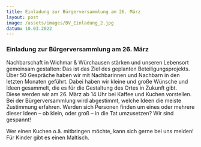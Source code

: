 ```yaml
---
title: Einladung zur Bürgerversammlung am 26. März
layout: post
image: /assets/images/BV_Einladung_2.jpg
datum: 10.03.2022
---
```


### Einladung zur Bürgerversammlung am 26. März

Nachbarschaft in Wichmar & Würchausen stärken und unseren Lebensort gemeinsam gestalten: Das ist das Ziel des geplanten Beteiligungsprojekts. Über 50 Gespräche haben wir mit Nachbarinnen und Nachbarn
in den letzten Monaten geführt. Dabei haben wir kleine und große Wünsche  und Ideen gesammelt, die es für die Gestaltung des Ortes in Zukunft gibt.  
Diese werden wir am 26. März ab 14 Uhr bei Kaffee und Kuchen vorstellen. Bei der Bürgerversammlung wird abgestimmt, welche Ideen die meiste Zustimmung erfahren. 
Werden sich Personen finden um eines oder mehrere dieser Ideen – ob klein, oder groß – in die Tat umzusetzen? Wir sind gespannt!

Wer einen Kuchen o.ä. mitbringen möchte, kann sich gerne bei uns melden!
Für Kinder gibt es einen Maltisch.
